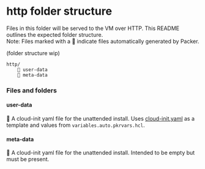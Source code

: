 # http folder structure
Files in this folder will be served to the VM over HTTP. This README outlines the expected folder structure.\
Note: Files marked with a 🔨 indicate files automatically generated by Packer.

(folder structure wip)

```
http/
    🔨 user-data
    🔨 meta-data
```

### Files and folders
#### user-data
🔨 A cloud-init yaml file for the unattended install. Uses [cloud-init.yaml](packer/scripts/cloud-init.yaml) as a template and values from `variables.auto.pkrvars.hcl`.

#### meta-data
🔨 A cloud-init yaml file for the unattended install. Intended to be empty but must be present.
